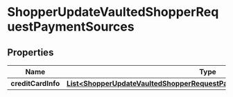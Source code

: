 

# ShopperUpdateVaultedShopperRequestPaymentSources


## Properties

| Name | Type | Description | Notes |
|------------ | ------------- | ------------- | -------------|
|**creditCardInfo** | [**List&lt;ShopperUpdateVaultedShopperRequestPaymentSourcesCreditCardInfoInner&gt;**](ShopperUpdateVaultedShopperRequestPaymentSourcesCreditCardInfoInner.md) |  |  [optional] |



